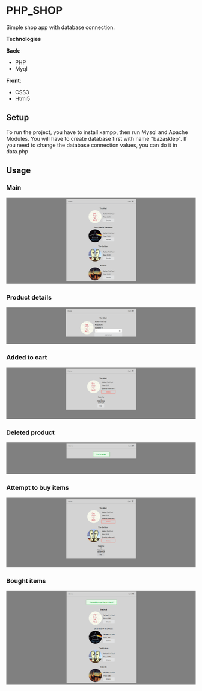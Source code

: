 # PHP_SHOP
Simple shop app with database connection.

**Technologies**

**Back**:
* PHP
* Myql

**Front**:
* CSS3
* Html5
      
## Setup
To run the project, you have to install xampp, then run Mysql and Apache Modules.
You will have to create database first with name "bazasklep".
If you need to change the database connection values, you can do it in data.php
## Usage
### Main
![MainMenu](./src/layoutImages/mainView.png)
### Product details
![Details](./src/layoutImages/detailsView.png)
### Added to cart
![AddedToCart](./src/layoutImages/addedToCartView.png)
### Deleted product
![DeletedProduct](./src/layoutImages/deletedItemView.png)
### Attempt to buy items
![DeletingAllProducts](./src/layoutImages/beginDeletingAllItems.png)
### Bought items
![BoughtItems](./src/layoutImages/boughtItems.png)
